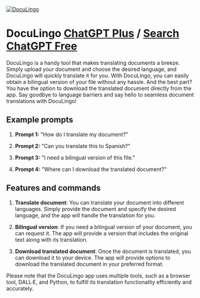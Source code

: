 
[![DocuLingo](https://files.oaiusercontent.com/file-LN1Tf4Cupw8yjHHKJqz8hOSU?se=2123-10-17T06%3A45%3A34Z&sp=r&sv=2021-08-06&sr=b&rscc=max-age%3D31536000%2C%20immutable&rscd=attachment%3B%20filename%3Da82233af-6f52-4137-9737-fa0f84629607.png&sig=QWRISuub6RK2%2BSxq%2BzkudMa5%2BZQVZ40KgwxDZ1ph%2BYc%3D)](https://chat.openai.com/g/g-psGbZ3yNt-doculingo)

# DocuLingo [ChatGPT Plus](https://chat.openai.com/g/g-psGbZ3yNt-doculingo) / [Search ChatGPT Free](https://gptcall.net/index.html#/?search=DocuLingo)

DocuLingo is a handy tool that makes translating documents a breeze. Simply upload your document and choose the desired language, and DocuLingo will quickly translate it for you. With DocuLingo, you can easily obtain a bilingual version of your file without any hassle. And the best part? You have the option to download the translated document directly from the app. Say goodbye to language barriers and say hello to seamless document translations with DocuLingo!

## Example prompts

1. **Prompt 1:** "How do I translate my document?"

2. **Prompt 2:** "Can you translate this to Spanish?"

3. **Prompt 3:** "I need a bilingual version of this file."

4. **Prompt 4:** "Where can I download the translated document?"

## Features and commands

1. **Translate document**: You can translate your document into different languages. Simply provide the document and specify the desired language, and the app will handle the translation for you.

2. **Bilingual version**: If you need a bilingual version of your document, you can request it. The app will provide a version that includes the original text along with its translation.

3. **Download translated document**: Once the document is translated, you can download it to your device. The app will provide options to download the translated document in your preferred format.

Please note that the DocuLingo app uses multiple tools, such as a browser tool, DALL·E, and Python, to fulfill its translation functionality efficiently and accurately.


